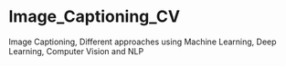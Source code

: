 # Image_Captioning_CV
Image Captioning, Different approaches using Machine Learning, Deep Learning, Computer Vision and NLP
